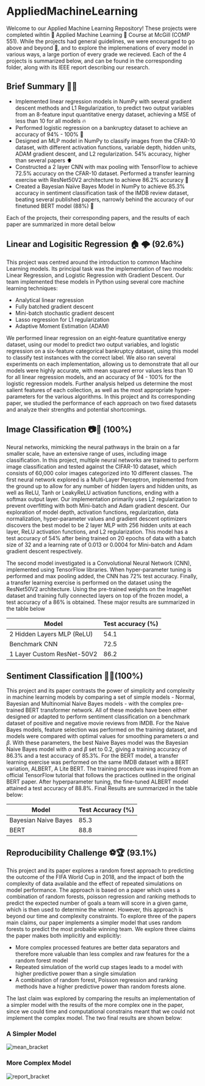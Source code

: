 # AppliedMachineLearning
Welcome to our Applied Machine Learning Repository! These projects were completed wihtin 🤖 Applied Machine Learning 🤖 Course at McGill (COMP 551). While the projects had general guidelines, we were encouraged to go above and beyond 🚀, and to explore the implemenations of every model in various ways, a large portion of every grade we recieved. Each of the 4 projects is summarized below, and can be found in the corresponding folder, along with its IEEE report describing our research. 

## Brief Summary 📘📖
- Implemented linear regression models in NumPy with several gradient descent methods and L1 Regularization, to predict two output variables from an 8-feature input quantitative energy dataset, achieving a MSE of less than 10 for all models 🔥
- Performed logistic regression on a bankruptcy dataset to achieve an accuracy of 94% - 100% 🍉
- Designed an MLP model in NumPy to classify images from the CFAR-10 dataset, with different activation functions, variable depth, hidden units, ADAM gradient descent, and L2 regularization. 54% accuracy, higher than several papers ⬆️
- Constructed a 2 layer CNN with max pooling with TensorFlow to achieve 72.5% accuracy on the CFAR-10 dataset. Performed a transfer learning exercise with ResNet50V2 architecture to achieve 86.2% accuracy 🏹
- Created a Bayesian Naïve Bayes Model in NumPy to achieve 85.3% accuracy in sentiment classification task of the IMDB review dataset, beating several published papers, narrowly behind the accuracy of our finetuned BERT model (88%) 🥇

Each of the projects, their corresponding papers, and the results of each paper are summarized in more detail below

## Linear and Logisitic Regression 🏠 🌩️ (92.6%)
This project was centred around the introduction to common Machine Learning models. Its principal task was the implementation of two models: Linear Regression, and Logistic Regression with Gradient Descent. Our team implemented these models in Python using several core machine learning techniques: 

- Analytical linear regression
- Fully batched gradient descent
- Mini-batch stochastic gradient descent
- Lasso regression for L1 regularization
- Adaptive Moment Estimation (ADAM)

We performed linear regression on an eight-feature quantitative energy dataset, using our model to predict two output variables, and logistic regression on a six-feature categorical bankruptcy dataset, using this model to classify test instances with the correct label. We also ran several experiments on each implementation, allowing us to demonstrate that all our models were highly accurate, with mean squared error values less than 10 for all linear regression models, and an accuracy of 94 - 100\% for the logistic regression models. Further analysis helped us determine the most salient features of each collection, as well as the most appropriate hyper-parameters for the various algorithms. In this project and its corresponding paper, we studied the performance of each approach on two fixed datasets and analyze their strengths and potential shortcomings.

## Image Classification 📷🧠 (100%)

Neural networks, mimicking the neural pathways in the brain on a far smaller scale, have an extensive range of uses, including image classification. In this project, multiple neural networks are trained to perform image classification and tested against the CIFAR-10 dataset, which consists of 60,000 color images categorized into 10 different classes. The first neural network explored is a Multi-Layer Perceptron, implemented from the ground up to allow for any number of hidden layers and hidden units, as well as ReLU, Tanh or LeakyReLU activation functions, ending with a softmax output layer. Our implementation primarily uses L2 regularization to prevent overfitting with both Mini-batch and Adam gradient descent. Our exploration of model depth, activation functions, regularization, data normalization, hyper-parameter values and gradient descent optimizers discovers the best model to be 2 layer MLP with 256 hidden units at each layer, ReLU activation functions, and L2 regularization. This model has a test accuracy of 54\% after being trained on 20 epochs of data with a batch size of 32 and a learning rate of 0.013 or 0.0004 for Mini-batch and Adam gradient descent respectively. 

The second model investigated is a Convolutional Neural Network (CNN), implemented using TensorFlow libraries. When hyper-parameter tuning is performed and max pooling added, the CNN has 72\% test accuracy. Finally, a transfer learning exercise is performed on the dataset using the ResNet50V2 architecture. Using the pre-trained weights on the ImageNet dataset and training fully connected layers on top of the frozen model, a test accuracy of a 86\% is obtained. These major results are summarized in the table below
     
  | Model                    | Test accuracy (%) |
  |--------------------------|-------------------|
  | 2 Hidden Layers MLP (ReLU) | 54.1              |
  | Benchmark CNN            | 72.5              |
  | 1 Layer Custom ResNet-50V2 | 86.2              |

## Sentiment Classification 🎥💙(100%)

This project and its paper contrasts the power of simplicity and complexity in machine learning models by comparing a set of simple models - Normal, Bayesian and Multinomial Naive Bayes models - with the complex pre-trained BERT transformer network. All of these models have been either designed or adapted to perform sentiment classification on a benchmark dataset of positive and negative movie reviews from IMDB. For the Naive Bayes models, feature selection was performed on the training dataset, and models were compared with optimal values for smoothing parameters $\alpha$ and $\beta$. With these parameters, the best Naive Bayes model was the Bayesian Naive Bayes model with $\alpha$ and $\beta$ set to 0.2, giving a training accuracy of  86.3\% and a test accuracy of 85.3\%. For the BERT model, a transfer learning exercise was performed on the same IMDB dataset with a BERT variation, ALBERT, A Lite BERT. The training procedure was inspired from an official TensorFlow tutorial that follows the practices outlined in the original BERT paper. After hyperparameter tuning, the fine-tuned ALBERT model attained a test accuracy of 88.8\%. Final Results are summarized in the table below:

| Model                 | Test Accuracy (%) |
|-----------------------|-------------------|
| Bayesian Naive Bayes  | 85.3              |
| BERT                  | 88.8              |

## Reproducibility Challenge ⚽🏆 (93.1%)

This project and its paper explores a random forest approach to predicting the outcome of the FIFA World Cup in 2018, and the impact of both the complexity of data available and the effect of repeated simulations on model performance. The approach is based on a paper which uses a combination of random forests, poisson regression and ranking methods to predict the expected number of goals a team will score in a given game, which is then used to determine the winner. However, this approach is beyond our time and complexity constraints. To explore three of the papers main claims, our paper implements a simpler model that uses random forests to predict the most probable winning team. We explore three claims the paper makes both implicitly and explicitly:

- More complex processed features are better data separators and therefore more valuable than less complex and raw features for the a random forest model
- Repeated simulation of the world cup stages leads to a model with higher predictive power than a single simulation
- A combination of random forest, Poisson regression and ranking methods have a higher predictive power than random forests alone.

The last claim was explored by comparing the results an implementation of a simpler model with the results of the more complex one in the paper, since we could time and computational constrains meant that we could not implement the complex model. The two final results are shown below: 

### A Simpler Model 
![mean_bracket](https://github.com/sjavaheri/AppliedMachineLearning/assets/97904673/1e601d2e-5054-4d37-a0a8-354e305b44b4)

### More Complex Model
![report_bracket](https://github.com/sjavaheri/AppliedMachineLearning/assets/97904673/42ff00f5-926a-464f-916e-1a259e0f33ad)



